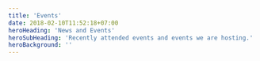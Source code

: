 ```yaml
---
title: 'Events'
date: 2018-02-10T11:52:18+07:00
heroHeading: 'News and Events'
heroSubHeading: 'Recently attended events and events we are hosting.'
heroBackground: ''
---
```

